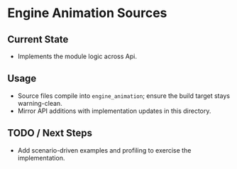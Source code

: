 # Engine Animation Sources

## Current State

- Implements the module logic across Api.

## Usage

- Source files compile into `engine_animation`; ensure the build target stays warning-clean.
- Mirror API additions with implementation updates in this directory.

## TODO / Next Steps

- Add scenario-driven examples and profiling to exercise the implementation.
